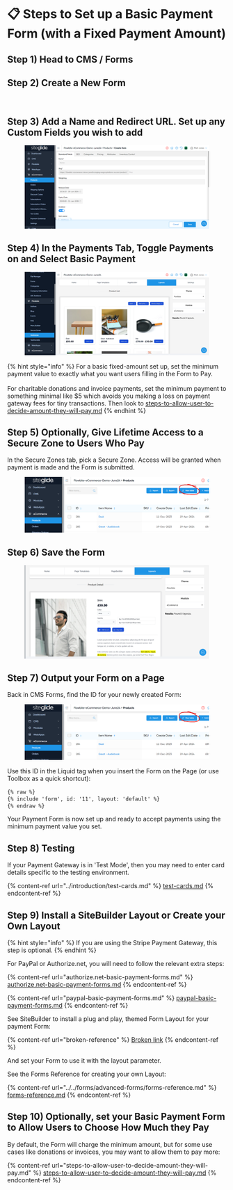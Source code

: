 # 📋 Steps to Set up a Basic Payment Form (with a Fixed Payment Amount)

## Step 1) Head to CMS / Forms

## Step 2) Create a New Form

<figure><img src="../../.gitbook/assets/image (15).png" alt=""><figcaption></figcaption></figure>

## Step 3) Add a Name and Redirect URL. Set up any Custom Fields you wish to add

<figure><img src="../../.gitbook/assets/image (1) (1) (1).png" alt=""><figcaption></figcaption></figure>

## Step 4) In the Payments Tab, Toggle Payments on and Select Basic Payment

<figure><img src="../../.gitbook/assets/image (2) (1) (1).png" alt=""><figcaption></figcaption></figure>

{% hint style="info" %}
For a basic fixed-amount set up, set the minimum payment value to exactly what you want users filling in the Form to Pay.\
\
For charitable donations and invoice payments, set the minimum payment to something minimal like $5 which avoids you making a loss on payment gateway fees for tiny transactions. Then look to [steps-to-allow-user-to-decide-amount-they-will-pay.md](steps-to-allow-user-to-decide-amount-they-will-pay.md "mention")
{% endhint %}

## Step 5) Optionally, Give Lifetime Access to a Secure Zone to Users Who Pay

In the Secure Zones tab, pick a Secure Zone. Access will be granted when payment is made and the Form is submitted.

<figure><img src="../../.gitbook/assets/image (5) (1).png" alt=""><figcaption></figcaption></figure>

## Step 6) Save the Form

<figure><img src="../../.gitbook/assets/image (3) (1) (1).png" alt=""><figcaption></figcaption></figure>

## Step 7) Output your Form on a Page

Back in CMS Forms, find the ID for your newly created Form:

<figure><img src="../../.gitbook/assets/image (4) (1).png" alt=""><figcaption></figcaption></figure>

Use this ID in the Liquid tag when you insert the Form on the Page (or use Toolbox as a quick shortcut):

```
{% raw %}
{% include 'form', id: '11', layout: 'default' %}
{% endraw %}
```

Your Payment Form is now set up and ready to accept payments using the minimum payment value you set.

## Step 8) Testing

If your Payment Gateway is in 'Test Mode', then you may need to enter card details specific to the testing environment.&#x20;

{% content-ref url="../introduction/test-cards.md" %}
[test-cards.md](../introduction/test-cards.md)
{% endcontent-ref %}

## Step 9) Install a SiteBuilder Layout or Create your Own Layout

{% hint style="info" %}
If you are using the Stripe Payment Gateway, this step is optional.
{% endhint %}

For PayPal or Authorize.net, you will need to follow the relevant extra steps:

{% content-ref url="authorize.net-basic-payment-forms.md" %}
[authorize.net-basic-payment-forms.md](authorize.net-basic-payment-forms.md)
{% endcontent-ref %}

{% content-ref url="paypal-basic-payment-forms.md" %}
[paypal-basic-payment-forms.md](paypal-basic-payment-forms.md)
{% endcontent-ref %}

See SiteBuilder to install a plug and play, themed Form Layout for your payment Form:

{% content-ref url="broken-reference" %}
[Broken link](broken-reference)
{% endcontent-ref %}

And set your Form to use it with the layout parameter.

See the Forms Reference for creating your own Layout:

{% content-ref url="../../forms/advanced-forms/forms-reference.md" %}
[forms-reference.md](../../forms/advanced-forms/forms-reference.md)
{% endcontent-ref %}

## Step 10) Optionally, set your Basic Payment Form to Allow Users to Choose How Much they Pay

By default, the Form will charge the minimum amount, but for some use cases like donations or invoices, you may want  to allow them to pay more:

{% content-ref url="steps-to-allow-user-to-decide-amount-they-will-pay.md" %}
[steps-to-allow-user-to-decide-amount-they-will-pay.md](steps-to-allow-user-to-decide-amount-they-will-pay.md)
{% endcontent-ref %}


